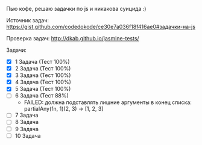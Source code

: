 Пью кофе, решаю задачки по js и никакова суицида :)

Источник задач: https://gist.github.com/codedokode/ce30e7a036f18f416ae0#задачки-на-js

Проверка задач: http://dkab.github.io/jasmine-tests/

Задачи:
- [x] 1 Задача (Тест 100%)
- [x] 2 Задача (Тест 100%)
- [x] 3 Задача (Тест 100%)
- [x] 4 Задача (Тест 100%)
- [x] 5 Задача (Тест 100%)
- [ ] 6 Задача (Тест 88%)
    - FAILED: должна подставлять лишние аргументы в конец списка: partialAny(fn, 1)(2, 3) -> [1, 2, 3]
- [ ] 7 Задача
- [ ] 8 Задача
- [ ] 9 Задача
- [ ] 10 Задача